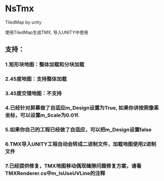 # NsTmx
TiledMap by unity

使用TiledMap生成TMX, 导入UNITY中使用

## 支持：

### 1.矩形块地图：整体加载和分块加载

### 2.45度地图：支持整体加载

### 3.45度交错地图：不支持

### 4.已经针对屏幕做了自适应m_Design设置为True, 如果你讲按照像素坐标，可以设置m_Scale为0.01f.

### 5.如果你自己的工程已经做了自适应，可以把m_Design设置false

### 6.TMX导入UNITY工程自动会转成二进制文件，加载地图使用2进制文件

### 7.已经提供修复，TMX地图移动偶现缝隙问题修复方案，请看TMXRenderer.cs中m_IsUseUVLine的注释

